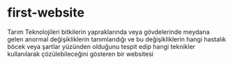 # first-website 
Tarım Teknolojileri
 bitkilerin yapraklarında veya gövdelerinde meydana gelen anormal değişikliklerin tanımlandığı ve bu değişikliklerin hangi hastalık böcek veya şartlar yüzünden olduğunu tespit edip hangi teknikler kullanılarak çözülebileceğini gösteren bir websitesi
